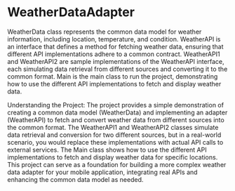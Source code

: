 # WeatherDataAdapter
WeatherData class represents the common data model for weather information, including location, temperature, and condition.
WeatherAPI is an interface that defines a method for fetching weather data, ensuring that different API implementations adhere to a common contract.
WeatherAPI1 and WeatherAPI2 are sample implementations of the WeatherAPI interface, each simulating data retrieval from different sources and converting it to the common format.
Main is the main class to run the project, demonstrating how to use the different API implementations to fetch and display weather data.

Understanding the Project:
The project provides a simple demonstration of creating a common data model (WeatherData) and implementing an adapter (WeatherAPI) to fetch and convert weather data from different sources into the common format.
The WeatherAPI1 and WeatherAPI2 classes simulate data retrieval and conversion for two different sources, but in a real-world scenario, you would replace these implementations with actual API calls to external services.
The Main class shows how to use the different API implementations to fetch and display weather data for specific locations.
This project can serve as a foundation for building a more complex weather data adapter for your mobile application, integrating real APIs and enhancing the common data model as needed.
